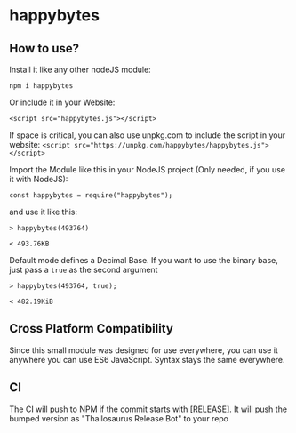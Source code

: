 # happybytes

## How to use?

Install it like any other nodeJS module:

``npm i happybytes``

Or include it in your Website:

``<script src="happybytes.js"></script>``

If space is critical, you can also use unpkg.com to include the script in your website:
``<script src="https://unpkg.com/happybytes/happybytes.js"></script>``


Import the Module like this in your NodeJS project (Only needed, if you use it with NodeJS):

``const happybytes = require("happybytes"); ``

and use it like this:

``> happybytes(493764)``

``< 493.76KB ``

Default mode defines a Decimal Base. If you want to use the binary base, just pass a ``true`` as the second argument

``> happybytes(493764, true);``

``< 482.19KiB``

## Cross Platform Compatibility

Since this small module was designed for use everywhere, you can use it anywhere you can use ES6 JavaScript. Syntax stays the same everywhere.

## CI

The CI will push to NPM if the commit starts with \[RELEASE\]. It will push the bumped version as "Thallosaurus Release Bot" to your repo
